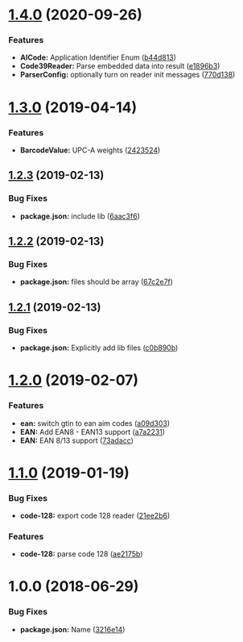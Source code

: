 # [1.4.0](https://github.com/stonelasley/barcode-parsing/compare/v1.3.0...v1.4.0) (2020-09-26)


### Features

* **AICode:** Application Identifier Enum ([b44d813](https://github.com/stonelasley/barcode-parsing/commit/b44d813))
* **Code39Reader:** Parse embedded data into result ([e1896b3](https://github.com/stonelasley/barcode-parsing/commit/e1896b3))
* **ParserConfig:** optionally turn on reader init messages ([770d138](https://github.com/stonelasley/barcode-parsing/commit/770d138))

# [1.3.0](https://github.com/stonelasley/barcode-parsing/compare/v1.2.3...v1.3.0) (2019-04-14)


### Features

* **BarcodeValue:** UPC-A weights ([2423524](https://github.com/stonelasley/barcode-parsing/commit/2423524))

## [1.2.3](https://github.com/stonelasley/barcode-parsing/compare/v1.2.2...v1.2.3) (2019-02-13)


### Bug Fixes

* **package.json:** include lib ([6aac3f6](https://github.com/stonelasley/barcode-parsing/commit/6aac3f6))

## [1.2.2](https://github.com/stonelasley/barcode-parsing/compare/v1.2.1...v1.2.2) (2019-02-13)


### Bug Fixes

* **package.json:** files should be array ([67c2e7f](https://github.com/stonelasley/barcode-parsing/commit/67c2e7f))

## [1.2.1](https://github.com/stonelasley/barcode-parsing/compare/v1.2.0...v1.2.1) (2019-02-13)


### Bug Fixes

* **package.json:** Explicitly add lib files ([c0b890b](https://github.com/stonelasley/barcode-parsing/commit/c0b890b))

# [1.2.0](https://github.com/stonelasley/barcode-parsing/compare/v1.1.1...v1.2.0) (2019-02-07)


### Features

* **ean:** switch gtin to ean aim codes ([a09d303](https://github.com/stonelasley/barcode-parsing/commit/a09d303))
* **EAN:** Add EAN8 - EAN13 support ([a7a2231](https://github.com/stonelasley/barcode-parsing/commit/a7a2231))
* **EAN:** EAN 8/13 support ([73adacc](https://github.com/stonelasley/barcode-parsing/commit/73adacc))

# [1.1.0](https://github.com/stonelasley/barcode-parsing/compare/v1.0.0...v1.1.0) (2019-01-19)


### Bug Fixes

* **code-128:** export code 128 reader ([21ee2b6](https://github.com/stonelasley/barcode-parsing/commit/21ee2b6))


### Features

* **code-128:** parse code 128 ([ae2175b](https://github.com/stonelasley/barcode-parsing/commit/ae2175b))

# 1.0.0 (2018-06-29)


### Bug Fixes

* **package.json:** Name ([3216e14](https://github.com/stonelasley/barcode-parsing/commit/3216e14))
